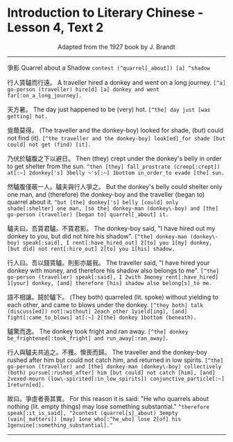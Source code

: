 # Introduction to Literary Chinese - Lesson 4, Text 2

<center>Adapted from the 1927 book by J. Brandt</center>

---

爭影
Quarrel about a Shadow
`contest (^quarrel[_about]) [a] ^shadow`

行人賃驢而行遠。
A traveller hired a donkey and went on a long journey.
`[^a] go-person (traveller) hire[d] [a] donkey and went far[:on_a_long_journey].`

天方暑。
The day just happened to be (very) hot.
`[^the] day just [was getting] hot.`

覓蔭莫得。
(The traveller and the donkey-boy) looked for shade, (but) could not find (it).
`[^the traveller and the donkey-boy] look[ed]_for shade [but could] not get (find) [it].`

乃伏於驢腹之下以避日。
Then (they) crept under the donkey's belly in order to get shelter from the sun.
`^then [they] fall_prostrate (creep[:crept]) at[:~] 2donkey['s] 3belly ~'s[:~] 1bottom in_order_to evade [the] sun.`

然驢腹僅蔽一人。驢夫與行人爭之。
But the donkey's belly could shelter only one man, and (therefore) the donkey-boy and the traveller (began to) quarrel about it.
`^but [the] donkey['s] belly [could] only shade[:shelter] one man, [so the] donkey-man (donkey\-boy) and [the] go-person (traveller) [began to] quarrel[_about] it.`

驢夫曰。吾賃君驢。不賃君影。
The donkey-boy said, "I have hired out my donkey to you, but did not hire his shadow".
`[^the] donkey-man (donkey\-boy) speak[:said], I rent[:have_hired_out] 2[to] you 1[my] donkey, [but did] not rent[:hire_out] 2[to] you 1[his] shadow.`

行人曰。吾以錢賃驢。則影亦屬我。
The traveller said, "I have hired your donkey with money, and therefore his shadow also belongs to me".
`[^the] go-person (traveller) speak[:said], I 2with 3money rent[:have_hired] 1[your] donkey, [and] therefore [his] shadow also belong[s]_to me.`

語不相讓。鬪於驢下。
(They both) quarreled (lit. spoke) without yielding to each other, and came to blows under the donkey.
`[^they both] talk (discuss[ed]) not[:without] 2each_other 1yield[ing], [and] fight[:came_to_blows] at[:~] 2[the] donkey 1bottom (beneath).`

驢驚而逸。
The donkey took fright and ran away.
`[^the] donkey be_frightened[:took_fright] and run_away[:ran_away].`

行人與驢夫共追之。不獲。懊喪而歸。
The traveller and the donkey-boy rushed after him but could not catch him, and returned in low spirits.
`[^the] go-person (traveller) and [the] donkey-man (donkey\-boy) collectively (both) pursue[:rushed_after] him [but could] not catch [him], [and] 2vexed-mourn (low\-spirited[:in_low_spirits]) conjunctive_particle[:~] 1return[ed].`

故曰。爭虛者喪其實。
For this reason it is said: "He who quarrels about nothing (lit. empty things) may lose something substantial."
`^therefore speak[:it_is_said], "2contest (quarrel[s]_about) 3empty (vain[_matters]) [may] 1one_who[:^he_who] lose 2[of] his 1genuine[:something_substantial]."`

---
